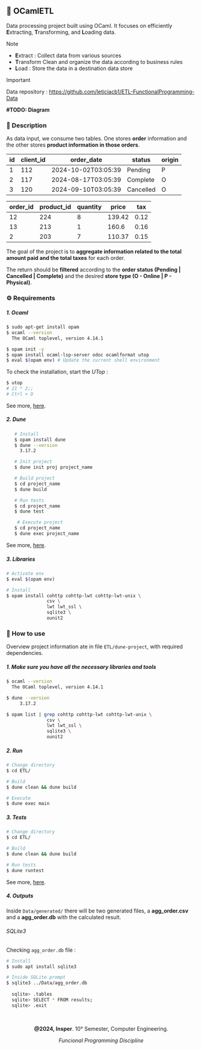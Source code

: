 ## 🚀 OCamlETL

Data processing project built using OCaml. It focuses on efficiently **E**xtracting, **T**ransforming, and **L**oading data.


> [!NOTE] 
> 
> * **E**xtract : Collect data from various sources 
> * **T**ransform Clean and organize the data according to business rules 
> * **L**oad : Store the data in a destination data store

> [!IMPORTANT]  
> Data repository : https://github.com/leticiacb1/ETL-FunctionalProgramming-Data

**#TODO: Diagram**

### 📌 Description

As data input, we consume two tables. One stores **order** information and the other stores **product information in those orders**. 

| id  | client_id | order_date           | status   | origin |
|-----|-----------|----------------------|----------|--------|
| 1   | 112       | 2024-10-02T03:05:39  | Pending  | P      |
| 2   | 117       | 2024-08-17T03:05:39  | Complete | O      |
| 3   | 120       | 2024-09-10T03:05:39  | Cancelled| O      |

| order_id | product_id | quantity | price  | tax  |
|----------|------------|----------|--------|------|
| 12       | 224        | 8        | 139.42 | 0.12 |
| 13       | 213        | 1        | 160.6  | 0.16 |
| 2        | 203        | 7        | 110.37 | 0.15 |


The goal of the project is to **aggregate information related to the total amount paid and the total taxes** for each order. 

The return should be **filtered** according to the **order status (Pending | Cancelled | Complete)** and the desired **store type (O - Online | P - Physical)**.


### ⚙️ Requirements

##### **1. Ocaml**
```bash
$ sudo apt-get install opam
$ ocaml --version
  The OCaml toplevel, version 4.14.1

$ opam init -y
$ opam install ocaml-lsp-server odoc ocamlformat utop
$ eval $(opam env) # Update the current shell environment
```
To check the installation, start the _UTop_ :

```bash
$ utop
# 21 * 2;;
# Ctrl + D 
```
See more, [here](https://ocaml.org/docs/installing-ocaml).

##### 2. Dune 

```bash
   # Install
   $ opam install dune
   $ dune --version
     3.17.2

   # Init project
   $ dune init proj project_name

   # Build project
   $ cd project_name
   $ dune build

   # Run tests
   $ cd project_name
   $ dune test

    # Execute project
   $ cd project_name
   $ dune exec project_name
```

See more, [here](https://dune.build/).


##### 3. Libraries

```bash
# Activate env
$ eval $(opam env) 

# Install
$ opam install cohttp cohttp-lwt cohttp-lwt-unix \
               csv \
               lwt lwt_ssl \
               sqlite3 \
               ounit2
```

### 🐫 How to use

Overview project information ate in file `ETL/dune-project`, with required dependencies.

##### 1. Make sure you have all the necessary libraries and tools

```bash 
$ ocaml --version
  The OCaml toplevel, version 4.14.1

$ dune --version
     3.17.2

$ opam list | grep cohttp cohttp-lwt cohttp-lwt-unix \
               csv \
               lwt lwt_ssl \
               sqlite3 \
               ounit2

```

##### 2. Run

```bash
# Change directory
$ cd ETL/

# Build
$ dune clean && dune build 

# Execute
$ dune exec main
```

##### 3. Tests

```bash
# Change directory
$ cd ETL/

# Build
$ dune clean && dune build 

# Run tests
$ dune runtest
```

See more, [here](https://dune.readthedocs.io/en/stable/quick-start.html).

##### 4. Outputs

Inside `Data/generated/` there will be two generated files, a **agg_order.csv** and a **agg_order.db** with the calculated result.

###### SQLite3

Checking `agg_order.db` file :

```bash
# Install
$ sudo apt install sqlite3

# Inside SQLite prompt
$ sqlite3 ../Data/agg_order.db
  
  sqlite> .tables
  sqlite> SELECT * FROM results;
  sqlite> .exit
```

<br>

<div align="center">
  
**@2024, Insper**. 10° Semester, Computer Engineering.

_Funcional Programming Discipline_
  
</div>
